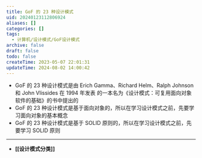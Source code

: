```yaml
---
title: GoF 的 23 种设计模式
uid: 20240123112806924
aliases: []
categories: []
tags:
  - 计算机/设计模式/GoF设计模式
archive: false
draft: false
todo: false
createTime: 2023-05-07 22:01:31
updateTime: 2024-08-02 14:00:42
---
```


- GoF 的 23 种设计模式是由 Erich Gamma、Richard Helm、Ralph Johnson 和 John Vlissides 在 1994 年发表
  的一本名为《设计模式：可复用面向对象软件的基础》的书中提出的
- GoF 的 23 种设计模式是基于面向对象的，所以在学习设计模式之前，先要学习面向对象的基本概念
- GoF 的 23 种设计模式是基于 SOLID 原则的，所以在学习设计模式之前，先要学习 SOLID 原则

---

- **[[设计模式分类]]**
